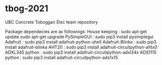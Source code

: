 # tbog-2021
UBC Concrete Toboggan Elec team repository

Package dependecies are as followings:
House keeping	 : sudo apt-get update
		   		   sudo apt-get upgrade
PySimpleGUI	 	 : sudo pip3 install pysimplegui
Adafruit 	 	 : sudo pip3 install adafruit-python-shell
Adafruit-Blinka	 : sudo pip3 install adafruit-blinka
AHT20			 : sudo pip3 install adafruit-circuitpython-ahtx0
ADXL345 python	 : sudo pip3 install adafruit-circuitpython-adxl34x
ADS1115 python	 : sudo pip3 install adafruit-circuitpython-ads1x15

